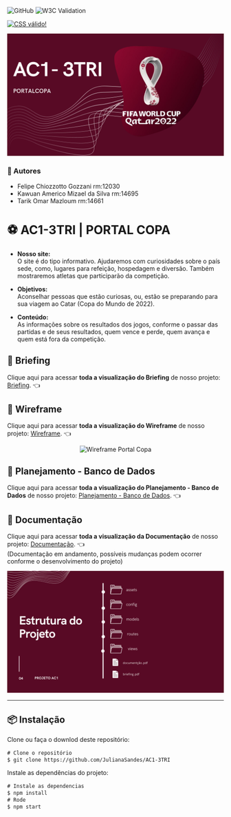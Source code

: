 ![GitHub](https://img.shields.io/github/license/julianasandes/AC1-3TRI?style=for-the-badge)
![W3C Validation](https://img.shields.io/w3c-validation/html?style=for-the-badge&targetUrl=https%3A%2F%2Fjulianasandes.github.io%2FAC1-3TRI%2F)

<p>
<a href="http://jigsaw.w3.org/css-validator/check/referer">
    <img style="border:0;width:88px;height:31px"
        src="http://jigsaw.w3.org/css-validator/images/vcss-blue"
        alt="CSS válido!" />
    </a>
</p>

![Projeto Copa do Mundo](docs/capaprojeto.jpg)

### 👥 Autores
- Felipe Chiozzotto Gozzani rm:12030 
- Kawuan Americo Mizael da Silva  rm:14695 
- Tarik Omar Mazloum rm:14661

# ⚽ AC1-3TRI | PORTAL COPA 

* **Nosso site:** <br>
O site é do tipo informativo. Ajudaremos com curiosidades sobre o país sede, como, lugares para refeição, hospedagem e diversão. Também mostraremos atletas que participarão da competição. 

* **Objetivos:** <br>
Aconselhar pessoas que estão curiosas, ou, estão se preparando para sua viagem ao Catar (Copa do Mundo de 2022).

* **Conteúdo:** <br>
As informações sobre os resultados dos jogos, conforme o passar das partidas e de seus resultados, quem vence e perde, quem avança e quem está fora da competição. 

## 💼 Briefing
Clique aqui para acessar **toda a visualização do Briefing** de nosso projeto: [Briefing](https://github.com/JulianaSandes/AC1-3TRI/blob/main/docs/Briefing.pdf). 👈

## 🎨 Wireframe
Clique aqui para acessar **toda a visualização do Wireframe** de nosso projeto: [Wireframe](https://www.figma.com/file/iiiPdkHZGVoZlA7KTHlAC7/AC-3%C2%B0TRI?node-id=0%3A1). 👈

<p align="center">
 <img src="https://github.com/JulianaSandes/AC1-3TRI/blob/main/docs/wireframepc.jpg" alt="Wireframe Portal Copa"
</p>

## 📂 Planejamento - Banco de Dados
Clique aqui para acessar **toda a visualização do Planejamento - Banco de Dados** de nosso projeto: [Planejamento - Banco de Dados](https://github.com/JulianaSandes/AC1-3TRI/blob/main/docs/PlanejamentoDB.pdf). 👈

## 📃 Documentação

Clique aqui para acessar **toda a visualização da Documentação** de nosso projeto: [Documentação](https://www.canva.com/design/DAFMHKiSZ-Q/0dAA72BJhXmgBNG0WO7_4A/view?utm_content=DAFMHKiSZ-Q&utm_campaign=designshare&utm_medium=link2&utm_source=sharebutton). 👈 <br>
(Documentação em andamento, possíveis mudanças podem ocorrer conforme o desenvolvimento do projeto)

![Documentacao Projeto Copa do Mundo](docs/possiveldocumentacao.jpg)
    
_________

## 📦 Instalação

Clone ou faça o downlod deste repositório:

```
# Clone o repositório
$ git clone https://github.com/JulianaSandes/AC1-3TRI
```

Instale as dependências do projeto:

```
# Instale as dependencias
$ npm install
# Rode 
$ npm start
```
